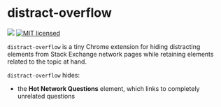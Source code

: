 # distract-overflow
![](https://reposs.herokuapp.com/?path=nathantspencer/distract-overflow&color=brightgreen)
[![MIT licensed](https://img.shields.io/badge/license-MIT-blue.svg)](https://github.com/nathantspencer/distract-overflow/blob/master/LICENSE.md)

`distract-overflow` is a tiny Chrome extension for hiding distracting elements from Stack Exchange network pages while retaining elements related to the topic at hand.

`distract-overflow` hides:
 - the **Hot Network Questions** element, which links to completely unrelated questions
